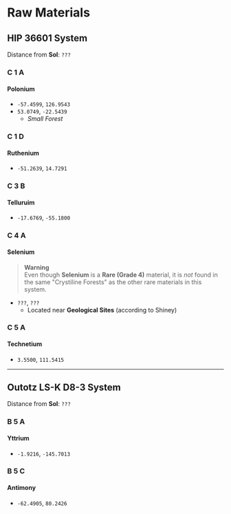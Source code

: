 # Raw Materials

## HIP 36601 System
Distance from __Sol__: `???`

### C 1 A
#### Polonium
- `-57.4599`, `126.9543`
- `53.0749`, `-22.5439`
	- *Small Forest*

### C 1 D
#### Ruthenium
- `-51.2639`, `14.7291`
	

### C 3 B
#### Telluruim
- `-17.6769`, `-55.1800`

### C 4 A
#### Selenium
> __Warning__<br />
> Even though __Selenium__ is a __Rare (Grade 4)__ material, it is *not* found in the same "Crystiline Forests" as the other rare materials in this system.
- `???`, `???`
	- Located near __Geological Sites__ (according to Shiney)

### C 5 A
#### Technetium
- `3.5500`, `111.5415`

---

## Outotz LS-K D8-3 System
Distance from __Sol__: `???`

### B 5 A
#### Yttrium
- `-1.9216`, `-145.7013`

### B 5 C
#### Antimony
- `-62.4905`, `80.2426`
